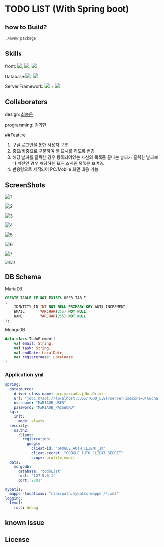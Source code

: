 # TODO LIST (With Spring boot)

## how to Build?
```bash
./mvnw package
```

## Skills

front: ![](https://img.shields.io/badge/HTML5-E34F26?style=for-the-badge&logo=html5&logoColor=white), ![](https://img.shields.io/badge/JavaScript-F7DF1E?style=for-the-badge&logo=javascript&logoColor=black), ![](https://img.shields.io/badge/CSS3-1572B6?style=for-the-badge&logo=css3&logoColor=white) 

Database:![](https://img.shields.io/badge/MongoDB-4EA94B?style=for-the-badge&logo=mongodb&logoColor=white), ![](https://img.shields.io/badge/MariaDB-003545?style=for-the-badge&logo=mariadb&logoColor=white)

Server Framework: ![](	https://img.shields.io/badge/Spring_Boot-F2F4F9?style=for-the-badge&logo=spring-boot) + ![](https://img.shields.io/badge/Kotlin-0095D5?&style=for-the-badge&logo=kotlin&logoColor=white)


## Collaborators

design: [최송은](https://github.com/ostrichtofu)

programming: [김기현](https://github.com/kiheyunkim)


##Feature
1. 구글 로그인을 통한 사용자 구분
2. 중요/비중요로 구분하여 별 표시를 하도록 변경
3. 해당 날짜를 클릭한 경우 등록되어있는 자신의 목록중 끝나는 날짜가 클릭된 날짜보다 이전인 경우 해당하는 모든 스케쥴 목록을 보여줌. 
4. 반응형으로 제작되어 PC/Mobile 화면 대응 가능

## ScreenShots

![1](./screentshots/1.PNG)

![2](./screentshots/2.PNG)

![3](./screentshots/3.PNG)

![4](./screentshots/4.PNG)

![5](./screentshots/5.PNG)

![6](./screentshots/6.PNG)

![7](./screentshots/7.PNG)

<img src="./screentshots/8.PNG" alt="8" style="zoom: 67%;" /><img src="./screentshots/9.PNG" alt="9" style="zoom: 67%;" />



## DB Schema

MariaDB
```sql
CREATE TABLE IF NOT EXISTS USER_TABLE
(
    IDENTITY_ID INT NOT NULL PRIMARY KEY AUTO_INCREMENT,
    EMAIL       VARCHAR(255) NOT NULL,
    NAME        VARCHAR(255) NOT NULL
);
```

MongoDB
```kotlin
data class TodoElement(
	val email: String,
	val task: String,
	val endDate: LocalDate,
	val registerDate: LocalDate
)
```

### Application.yml

```yaml
spring:
  datasource:
    driver-class-name: org.mariadb.jdbc.Driver
    url: "jdbc:mysql://localhost:3306/TODO_LIST?serverTimezone=UTC&characterEncoding=UTF-8"
    username: "MARIADB_USER"
    password: "MARIADB_PASSWORD"
  sql:
    init:
      mode: always
  security:
    oauth2:
      client:
        registration:
          google:
            client-id: "GOOGLE_AUTH_CLIENT_ID"
            client-secret: "GOOGLE_AUTH_CLIENT_SECRET"
            scope: profile,email
  data:
    mongodb:
      database: "todoList"
      host: "127.0.0.1"
      port: 27017

mybatis:
  mapper-locations: "classpath:mybatis-mapper/*.xml"
logging:
  level:
    root: debug
```


## known issue


## License